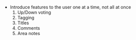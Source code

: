 * Introduce features to the user one at a time, not all at once
  1. Up/Down voting
  2. Tagging
  3. Titles
  4. Comments
  5. Area notes